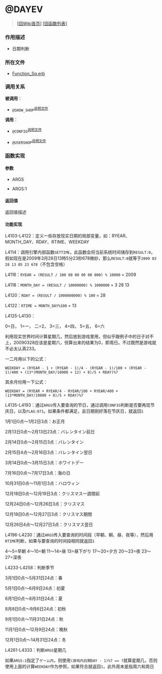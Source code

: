 ﻿# @DAYEV

> [\[回Wiki首页\]](/Wiki) [\[回函数列表\]](/Wiki/erasqn_wiki/function/README.md)

### 作用描述

+ 日期判断

### 所在文件

+ [Function_Sq.erb](/ERB/TRAIN/Function_Sq.erb#L4100-L4335)

### 调用关系

**被调用**：

+ `@SHOW_SHOP`<sup>[说明文件](/Wiki/erasqn_wiki/function/s/show_shop.md)</sup>

**调用**：

+ `@CONFIG`<sup>[说明文件](/Wiki/erasqn_wiki/function/c/config.md)</sup>

+ `@USERSHOP`<sup>[说明文件](Wiki/erasqn_wiki/function/u/usershop.md)</sup>

### 函数实现

#### 参数

+ ARGS

+ ARGS:1

#### 返回值

返回值描述

#### 功能实现

L4103-L4122：定义一些存放现实日期的局部变量，如：RYEAR、MONTH_DAY、RDAY、RTIME、WEEKDAY

L4114：调用引擎内部函数`GETTIME`，此函数会将当前系统时间储存到`RESULT:0`，假如现在是2009年3月28日13時5分23秒678微妙，那么`RESULT:0`就等于`2009 03 28 13 05 23 678`（不包含空格）

L4116：`RYEAR = (RESULT / 100 00 00 00 00 000) % 10000` = 2009

L4118：`MONTH_DAY = (RESULT / 10000000) % 1000000` = 3 28 13

L4120：`RDAY = (RESULT / 1000000000) % 100` = 28

L4122：`RTIME = MONTH_DAY%100` = 13

L4125-L4130：

0=日， 1=一， 二=2， 3=三， 4=四， 5=五， 6=六

利用现实世界时间计算星期几，然后放到游戏里用，但似乎跟例子中的日子对不上，20090328应该是星期六，但算出来的结果为0，即周日。不过既然是游戏就不必太认真233。

一二月用以下的公式：

`WEEKDAY = (RYEAR - 1 + (RYEAR - 1)/4 - (RYEAR - 1)/100 + (RYEAR - 1)/400 + (13*(MONTH_DAY/10000 + 12) + 8)/5 + RDAY)%7`

其余月份用一下公式：

`WEEKDAY = (RYEAR + RYEAR/4 - RYEAR/100 + RYEAR/400 + (13*MONTH_DAY/10000 + 8)/5 + RDAY)%7`

L4135-L4193：通过`ARGS`传入要查询的节日，通过调用`CONFIG`判断是否要再现节庆日，以及`FLAG:871`。如果条件都满足，且日期刚好落在节庆日，就返回`1`

1月1日0点～1月2日3点：お正月

2月13日0点～2月13日23点：バレンタイン前日

2月14日0点～2月15日3点：バレンタイン

2月15日4点～2月16日3点：バレンタイン翌日

3月14日0点～3月15日3点：ホワイトデー

7月16日0点～7月17日3点：海の日

10月31日0点～11月1日3点：ハロウィン

12月18日0点～12月19日3点：クリスマス一週間前

12月24日0点～12月26日3点：クリスマス

12月18日0点～12月27日3点：クリスマス期間

12月26日4点～12月27日3点：クリスマス翌日

L4196-L4230：通过`ARGS`传入要查询的时间段（早朝、朝、昼、夜等），然后用`RTIME`判断，如果与要查询的时间段相同就返回`1`

4～5=早朝 4～10=朝 11～14=昼 13=昼下がり 17～20=夕方 20～23=夜 23～27=深夜

L4233-L4258：判断季节

3月1日0点～5月31日24点：春

5月1日0点～6月9日24点：初夏

6月1日0点～8月31日24点：夏

8月8日0点～9月6日24点：初秋

9月1日0点～11月31日24点：秋

11月1日0点～12月9日24点：晚秋

12月1日0点～14月31日24点：冬

L4261-L4333：判断`ARGS`星期几

如果`ARGS:1`指定了`ゲーム内`，则使用`(游戏内日期DAY - 1)%7 == ?`就算星期几，否则使用上面的计算`WEEKDAY`作为参照，如果符合就返回`1`，此外周末是指周六和周日